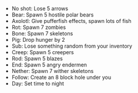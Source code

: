 - No shot: Lose 5 arrows
- Bear: Spawn 5 hostile polar bears
- Axolotl: Give pufferfish effects, spawn lots of fish
- Rot: Spawn 7 zombies
- Bone: Spawn 7 skeletons
- Pig: Drop hunger by 2
- Sub: Lose something random from your inventory 
- Creep: Spawn 5 creepers
- Rod: Spawn 5 blazes
- End: Spawn 5 angry endermen
- Nether: Spawn 7 wither skeletons
- Follow: Create an 8 block hole under you
- Day: Set time to night
